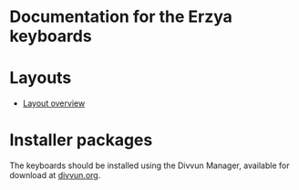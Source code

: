 # Documentation for the Erzya keyboards


# Layouts

-   [Layout overview](layout.html)

# Installer packages

The keyboards should be installed using the Divvun Manager, available for download at [divvun.org](https://divvun.org).
